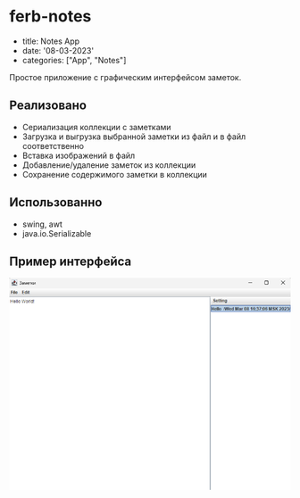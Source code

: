 # ferb-notes

- title: Notes App
- date: '08-03-2023'
- categories: ["App", "Notes"]

Простое приложение с графическим интерфейсом заметок. 
## Реализовано 
* Сериализация коллекции с заметками
* Загрузка и выгрузка выбранной заметки из файл и в файл соответственно
* Вставка изображений в файл
* Добавление/удаление заметок из коллекции
* Сохранение содержимого заметки в коллекции

## Использованно
- swing, awt
- java.io.Serializable

## Пример интерфейса
<img class="photo" src="2023-03-08_17-08-50.png" alt="photo"/>
